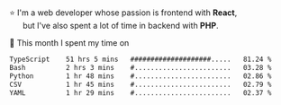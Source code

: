 ⭐ I'm a web developer whose passion is frontend with <b>React</b>,<br/>
&nbsp; &nbsp; &nbsp; but I've also spent a lot of time in backend with <b>PHP</b>.

📅 This month I spent my time on

<!--START_SECTION:waka-->

```txt
TypeScript    51 hrs 5 mins   ####################.....   81.24 %
Bash          2 hrs 3 mins    #........................   03.28 %
Python        1 hr 48 mins    #........................   02.86 %
CSV           1 hr 45 mins    #........................   02.79 %
YAML          1 hr 29 mins    #........................   02.37 %
```

<!--END_SECTION:waka-->
